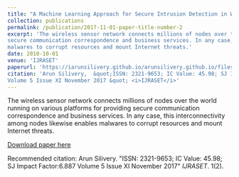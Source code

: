 ```yaml
---
title: "A Machine Learning Approach for Secure Intrusion Detection in Wireless Sensor Networks"
collection: publications
permalink: /publication/2017-11-01-paper-title-number-2
excerpt: 'The wireless sensor network connects millions of nodes over the world running on various platforms for providing
secure communication correspondence and business services. In any case, this interconnectivity among nodes likewise enables
malwares to corrupt resources and mount Internet threats.'
date: 2010-10-01
venue: 'IJRASET'
paperurl: 'https://iarunsilivery.github.io/arunsilivery.github.io/files/paper-4.pdf'
citation: 'Arun Silivery,  &quot;ISSN: 2321-9653; IC Value: 45.98; SJ Impact Factor:6.887
Volume 5 Issue XI November 2017 &quot; <i>IJRASET</i>'
---
```

The wireless sensor network connects millions of nodes over the world running on various platforms for providing
secure communication correspondence and business services. In any case, this interconnectivity among nodes likewise enables
malwares to corrupt resources and mount Internet threats.

[Download paper here](https://iarunsilivery.github.io/arunsilivery.github.io/files/paper-4.pdf)

Recommended citation: Arun Silivery. "ISSN: 2321-9653; IC Value: 45.98; SJ Impact Factor:6.887
Volume 5 Issue XI November 2017" <i>IJRASET</i>. 1(2).
